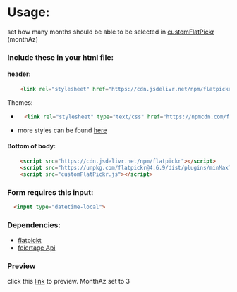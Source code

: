 # Usage:
set how many months should be able to be selected in [customFlatPickr](https://github.com/philipphermes/DateTimePicker/blob/main/customFlatPickr.js) (monthAz)
### Include these in your html file:
#### header:
```html
    <link rel="stylesheet" href="https://cdn.jsdelivr.net/npm/flatpickr/dist/flatpickr.min.css">
  ```
Themes:
* ```html
    <link rel="stylesheet" type="text/css" href="https://npmcdn.com/flatpickr/dist/themes/dark.css">
  ```
* more styles can be found [here](https://flatpickr.js.org/themes/)
#### Bottom of body:
```html
    <script src="https://cdn.jsdelivr.net/npm/flatpickr"></script>
    <script src="https://unpkg.com/flatpickr@4.6.9/dist/plugins/minMaxTimePlugin.js"></script>
    <script src="customFlatPickr.js"></script>
  ```
### Form requires this input:
```html
  <input type="datetime-local">
```
### Dependencies:
  * [flatpickt](https://flatpickr.js.org/)
  * [feiertage Api](https://ipty.de/feiertag/)

### Preview
click this [link](https://htmlpreview.github.io/?https://github.com/philipphermes/DateTimePicker/blob/main/index.html) to preview. MonthAz set to 3